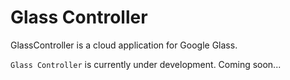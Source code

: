 Glass Controller
========

GlassController is a cloud application for Google Glass.

`Glass Controller` is currently under development.
Coming soon...
